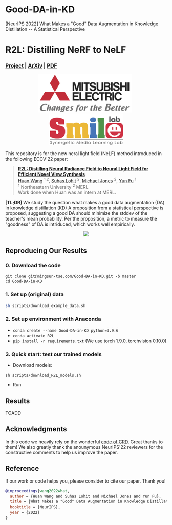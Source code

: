 # Good-DA-in-KD
[NeurIPS 2022] What Makes a "Good" Data Augmentation in Knowledge Distillation -- A Statistical Perspective

# R2L: Distilling NeRF to NeLF

### [Project](https://mingsun-tse.github.io/Good-DA-in-KD/) | [ArXiv](https://arxiv.org/abs/2012.02909) | [PDF](https://arxiv.org/pdf/2012.02909.pdf) 

<div align="center">
    <a><img src="figs/merl.png"  height="120px" ></a>
    &nbsp
    <a><img src="figs/smile.png"  height="100px" ></a>
</div>

This repository is for the new neral light field (NeLF) method introduced in the following ECCV'22 paper:
> **[R2L: Distilling Neural Radiance Field to Neural Light Field for Efficient Novel View Synthesis](https://snap-research.github.io/R2L/)** \
> [Huan Wang](http://huanwang.tech/) <sup>1,2</sup>, [Suhas Lohit](https://suhaslohit.github.io/) <sup>2</sup>, [Michael Jones](https://www.merl.com/people/mjones) <sup>2</sup>, [Yun Fu](http://www1.ece.neu.edu/~yunfu/) <sup>1</sup> \
> <sup>1</sup> Northeastern University <sup>2</sup> MERL \
> Work done when Huan was an intern at MERL.

**[TL;DR]** We study the question what makes a good data augmentation (DA) in knowledge distillation (KD) A proposition from a statistical perspective is proposed, suggesting a good DA should minimize the stddev of the teacher's mean probability. Per the proposition, a metric to measure the "goodness" of DA is intriduced, which works well empirically.

<div align="center">
    <a><img src="figs/frontpage.png"  width="700" ></a>
</div>


## Reproducing Our Results

### 0. Download the code
```
git clone git@mingsun-tse.com/Good-DA-in-KD.git -b master
cd Good-DA-in-KD
```


### 1. Set up (original) data
```bash
sh scripts/download_example_data.sh
```

### 2. Set up environment with Anaconda
- `conda create --name Good-DA-in-KD python=3.9.6`
- `conda activate R2L`
- `pip install -r requirements.txt` (We use torch 1.9.0, torchvision 0.10.0)

### 3. Quick start: test our trained models
- Download models:
```
sh scripts/download_R2L_models.sh
```

- Run
  
 

## Results
TOADD

## Acknowledgments
In this code we heavily rely on the wonderful [code of CRD](https://github.com/HobbitLong/RepDistiller). Great thanks to them! We also greatly thank the anounymous NeurIPS'22 reviewers for the constructive comments to help us improve the paper.

## Reference

If our work or code helps you, please consider to cite our paper. Thank you!
```BibTeX
@inproceedings{wang2022what,
  author = {Huan Wang and Suhas Lohit and Michael Jones and Yun Fu},
  title = {What Makes a "Good" Data Augmentation in Knowledge Distillation -- A Statistical Perspective},
  booktitle = {NeurIPS},
  year = {2022}
}
```


